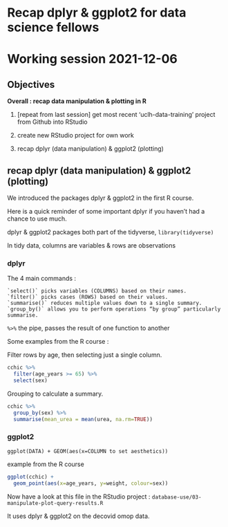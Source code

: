 Recap dplyr & ggplot2 for data science fellows
================

# Working session 2021-12-06

## Objectives

**Overall : recap data manipulation & plotting in R**

1.  \[repeat from last session\] get most recent ‘uclh-data-training’
    project from Github into RStudio

2.  create new RStudio project for own work

3.  recap dplyr (data manipulation) & ggplot2 (plotting)

## recap dplyr (data manipulation) & ggplot2 (plotting)

We introduced the packages dplyr & ggplot2 in the first R course.

Here is a quick reminder of some important dplyr if you haven’t had a
chance to use much.

dplyr & ggplot2 packages both part of the tidyverse,
`library(tidyverse)`

In tidy data, columns are variables & rows are observations

### dplyr

The 4 main commands :

``` 
`select()` picks variables (COLUMNS) based on their names.   
`filter()` picks cases (ROWS) based on their values.   
`summarise()` reduces multiple values down to a single summary.   
`group_by()` allows you to perform operations “by group” particularly summarise.   
```

`%>%` the pipe, passes the result of one function to another

Some examples from the R course :

Filter rows by age, then selecting just a single column.

``` r
cchic %>%
  filter(age_years >= 65) %>%
  select(sex)
```

Grouping to calculate a summary.

``` r
cchic %>%
  group_by(sex) %>%
  summarise(mean_urea = mean(urea, na.rm=TRUE))
```

### ggplot2

    ggplot(DATA) + GEOM(aes(x=COLUMN to set aesthetics))

example from the R course

``` r
ggplot(cchic) +
  geom_point(aes(x=age_years, y=weight, colour=sex))
```

Now have a look at this file in the RStudio project :
`database-use/03-manipulate-plot-query-results.R`

It uses dplyr & ggplot2 on the decovid omop data.
